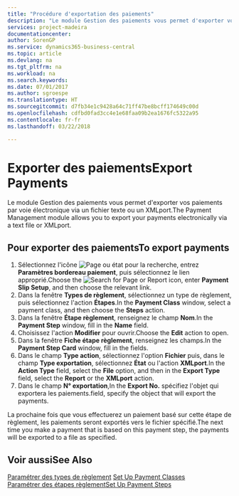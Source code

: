 ```yaml
---
title: "Procédure d'exportation des paiements"
description: "Le module Gestion des paiements vous permet d'exporter vos paiements par voie électronique via un fichier texte ou un XMLport."
services: project-madeira
documentationcenter: 
author: SorenGP
ms.service: dynamics365-business-central
ms.topic: article
ms.devlang: na
ms.tgt_pltfrm: na
ms.workload: na
ms.search.keywords: 
ms.date: 07/01/2017
ms.author: sgroespe
ms.translationtype: HT
ms.sourcegitcommit: d7fb34e1c9428a64c71ff47be8bcff174649c00d
ms.openlocfilehash: cdfbd0fad3cc4e1e68faa09b2ea1676fc5322a95
ms.contentlocale: fr-fr
ms.lasthandoff: 03/22/2018

---
```

# <a name="export-payments"></a><span data-ttu-id="43a8c-103">Exporter des paiements</span><span class="sxs-lookup"><span data-stu-id="43a8c-103">Export Payments</span></span>
<span data-ttu-id="43a8c-104">Le module Gestion des paiements vous permet d'exporter vos paiements par voie électronique via un fichier texte ou un XMLport.</span><span class="sxs-lookup"><span data-stu-id="43a8c-104">The Payment Management module allows you to export your payments electronically via a text file or XMLport.</span></span>  

## <a name="to-export-payments"></a><span data-ttu-id="43a8c-105">Pour exporter des paiements</span><span class="sxs-lookup"><span data-stu-id="43a8c-105">To export payments</span></span>  

1.  <span data-ttu-id="43a8c-106">Sélectionnez l'icône ![Page ou état pour la recherche](../../media/ui-search/search_small.png "Page ou état pour la recherche"), entrez **Paramètres bordereau paiement**, puis sélectionnez le lien approprié.</span><span class="sxs-lookup"><span data-stu-id="43a8c-106">Choose the ![Search for Page or Report](../../media/ui-search/search_small.png "Search for Page or Report icon") icon, enter **Payment Slip Setup**, and then choose the relevant link.</span></span>  
2.  <span data-ttu-id="43a8c-107">Dans la fenêtre **Types de règlement**, sélectionnez un type de règlement, puis sélectionnez l'action **Étapes**.</span><span class="sxs-lookup"><span data-stu-id="43a8c-107">In the **Payment Class** window, select a payment class, and then choose the **Steps** action.</span></span>  
3.  <span data-ttu-id="43a8c-108">Dans la fenêtre **Étape règlement**, renseignez le champ **Nom**.</span><span class="sxs-lookup"><span data-stu-id="43a8c-108">In the **Payment Step** window, fill in the **Name** field.</span></span>  
4.  <span data-ttu-id="43a8c-109">Choisissez l'action **Modifier** pour ouvrir.</span><span class="sxs-lookup"><span data-stu-id="43a8c-109">Choose the **Edit** action to open.</span></span>  
5.  <span data-ttu-id="43a8c-110">Dans la fenêtre **Fiche étape règlement**, renseignez les champs.</span><span class="sxs-lookup"><span data-stu-id="43a8c-110">In the **Payment Step Card** window, fill in the fields.</span></span>  
6.  <span data-ttu-id="43a8c-111">Dans le champ **Type action**, sélectionnez l'option **Fichier** puis, dans le champ **Type exportation**, sélectionnez **État** ou l'action **XMLport**.</span><span class="sxs-lookup"><span data-stu-id="43a8c-111">In the **Action Type** field, select the **File** option, and then in the **Export Type** field, select the **Report** or the **XMLport** action.</span></span>  
7.  <span data-ttu-id="43a8c-112">Dans le champ **N° exportation**,</span><span class="sxs-lookup"><span data-stu-id="43a8c-112">In the **Export No.**</span></span> <span data-ttu-id="43a8c-113">spécifiez l'objet qui exportera les paiements.</span><span class="sxs-lookup"><span data-stu-id="43a8c-113">field, specify the object that will export the payments.</span></span>  

<span data-ttu-id="43a8c-114">La prochaine fois que vous effectuerez un paiement basé sur cette étape de règlement, les paiements seront exportés vers le fichier spécifié.</span><span class="sxs-lookup"><span data-stu-id="43a8c-114">The next time you make a payment that is based on this payment step, the payments will be exported to a file as specified.</span></span>  

## <a name="see-also"></a><span data-ttu-id="43a8c-115">Voir aussi</span><span class="sxs-lookup"><span data-stu-id="43a8c-115">See Also</span></span>  
 <span data-ttu-id="43a8c-116">[Paramétrer des types de règlement](how-to-set-up-payment-classes.md) </span><span class="sxs-lookup"><span data-stu-id="43a8c-116">[Set Up Payment Classes](how-to-set-up-payment-classes.md) </span></span>  
 [<span data-ttu-id="43a8c-117">Paramétrer des étapes règlement</span><span class="sxs-lookup"><span data-stu-id="43a8c-117">Set Up Payment Steps</span></span>](how-to-set-up-payment-steps.md)

